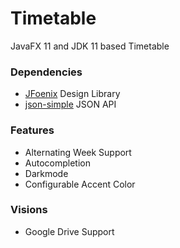 # Timetable
JavaFX 11 and JDK 11 based Timetable

### Dependencies
- [JFoenix](https://github.com/jfoenixadmin/JFoenix) Design Library
- [json-simple](https://github.com/fangyidong/json-simple) JSON API

### Features
- Alternating Week Support
- Autocompletion
- Darkmode
- Configurable Accent Color

### Visions
- Google Drive Support
